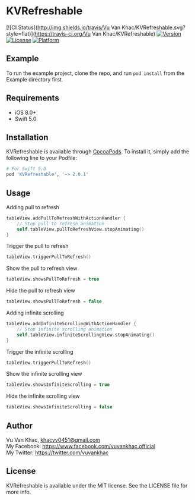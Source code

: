 # KVRefreshable

[![CI Status](http://img.shields.io/travis/Vu Van Khac/KVRefreshable.svg?style=flat)](https://travis-ci.org/Vu Van Khac/KVRefreshable)
[![Version](https://img.shields.io/cocoapods/v/KVRefreshable.svg?style=flat)](http://cocoapods.org/pods/KVRefreshable)
[![License](https://img.shields.io/cocoapods/l/KVRefreshable.svg?style=flat)](http://cocoapods.org/pods/KVRefreshable)
[![Platform](https://img.shields.io/cocoapods/p/KVRefreshable.svg?style=flat)](http://cocoapods.org/pods/KVRefreshable)

## Example

To run the example project, clone the repo, and run `pod install` from the Example directory first.

## Requirements

* iOS 8.0+
* Swift 5.0

## Installation

KVRefreshable is available through [CocoaPods](http://cocoapods.org). To install
it, simply add the following line to your Podfile:

```ruby
# For Swift 5.0
pod 'KVRefreshable', '~> 2.0.1'
```

## Usage

Adding pull to refresh
```swift
tableView.addPullToRefreshWithActionHandler {
    // Stop pull to refresh animation
    self.tableView.pullToRefreshView.stopAnimating()
}
```

Trigger the pull to refresh
```swift
tableView.triggerPullToRefresh()
```


Show the pull to refresh view
```swift
tableView.showsPullToRefresh = true
```

Hide the pull to refresh view
```swift
tableView.showsPullToRefresh = false
```

Adding infinite scrolling
```swift
tableView.addInfiniteScrollingWithActionHandler {
    // Stop infinite scrolling animation
    self.tableView.infiniteScrollingView.stopAnimating()
}
```

Trigger the infinite scrolling
```swift
tableView.triggerPullToRefresh()
```

Show the infinite scrolling view
```swift
tableView.showsInfiniteScrolling = true
```

Hide the infinite scrolling view
```swift
tableView.showsInfiniteScrolling = false
```

## Author

Vu Van Khac, khacvv0451@gmail.com<br/>
My Facebook: https://www.facebook.com/vuvankhac.official<br/>
My Twitter: https://twitter.com/vuvankhac<br/>

## License

KVRefreshable is available under the MIT license. See the LICENSE file for more info.
